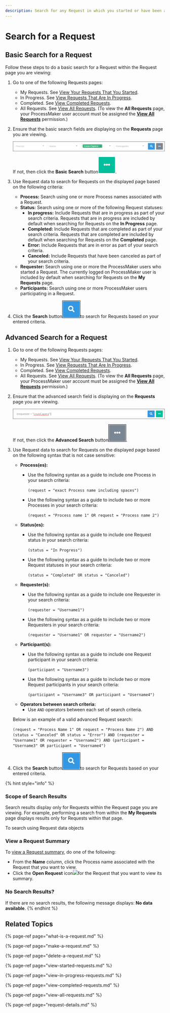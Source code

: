 ```yaml
---
description: Search for any Request in which you started or have been a participant.
---
```


# Search for a Request

## Basic Search for a Request

Follow these steps to do a basic search for a Request within the Request page you are viewing:

1. Go to one of the following Requests pages:
   * My Requests. See [View Your Requests That You Started](view-started-requests.md#view-your-requests).
   * In Progress. See [View Requests That Are In Progress](view-in-progress-requests.md#view-in-progress-requests-in-which-you-are-participating).
   * Completed. See [View Completed Requests](view-completed-requests.md#view-completed-requests-in-which-you-participated).
   * All Requests. See [View All Requests](view-all-requests.md#view-all-requests-in-your-organization). \(To view the **All Requests** page, your ProcessMaker user account must be assigned the [**View All Requests**](../../processmaker-administration/permission-descriptions-for-users-and-groups.md#requests) permission.\)
2. Ensure that the basic search fields are displaying on the **Requests** page you are viewing.  

   ![](../../.gitbook/assets/basic-request-search-requests.png)

   If not, then click the **Basic Search** button![](../../.gitbook/assets/basic-search-button.gif).

3. Use Request data to search for Requests on the displayed page based on the following criteria:
   * **Process:** Search using one or more Process names associated with a Request.
   * **Status:** Search using one or more of the following Request statuses:
     * **In progress:** Include Requests that are in progress as part of your search criteria. Requests that are in progress are included by default when searching for Requests on the **In Progress** page.
     * **Completed:** Include Requests that are completed as part of your search criteria. Requests that are completed are included by default when searching for Requests on the **Completed** page.
     * **Error:** Include Requests that are in error as part of your search criteria.
     * **Canceled:** Include Requests that have been canceled as part of your search criteria.
   * **Requester:** Search using one or more the ProcessMaker users who started a Request. The currently logged on ProcessMaker user is included by default when searching for Requests on the **My Requests** page.
   * **Participants:** Search using one or more ProcessMaker users participating in a Request.
4. Click the **Search** button![](../../.gitbook/assets/request-task-search-button.png)to search for Requests based on your entered criteria.

## Advanced Search for a Request

1. Go to one of the following Requests pages:
   * My Requests. See [View Your Requests That You Started](view-started-requests.md#view-your-requests).
   * In Progress. See [View Requests That Are In Progress](view-in-progress-requests.md#view-in-progress-requests-in-which-you-are-participating).
   * Completed. See [View Completed Requests](view-completed-requests.md#view-completed-requests-in-which-you-participated).
   * All Requests. See [View All Requests](view-all-requests.md#view-all-requests-in-your-organization). \(To view the **All Requests** page, your ProcessMaker user account must be assigned the [**View All Requests**](../../processmaker-administration/permission-descriptions-for-users-and-groups.md#requests) permission.\)
2. Ensure that the advanced search field is displaying on the **Requests** page you are viewing.  

   ![](../../.gitbook/assets/advanced-request-search-requests.png)

   If not, then click the **Advanced Search** button![](../../.gitbook/assets/advanced-search-button.png).

3. Use Request data to search for Requests on the displayed page based on the following syntax that is not case sensitive:

   * **Process\(es\):**
     * Use the following syntax as a guide to include one Process in your search criteria:

       `(request = "exact Process name including spaces")`

     * Use the following syntax as a guide to include two or more Processes in your search criteria:

       `(request = "Process name 1" OR request = "Process name 2")`
   * **Status\(es\):**
     * Use the following syntax as a guide to include one Request status in your search criteria:

       `(status = "In Progress")`

     * Use the following syntax as a guide to include two or more Request statuses in your search criteria:

       `(status = "Completed" OR status = "Canceled")`
   * **Requester\(s\):**
     * Use the following syntax as a guide to include one Requester in your search criteria:

       `(requester = "Username1")`

     * Use the following syntax as a guide to include two or more Requesters in your search criteria:

       `(requester = "Username1" OR requester = "Username2")`
   * **Participant\(s\):**
     * Use the following syntax as a guide to include one Request participant in your search criteria:

       `(participant = "Username3")`

     * Use the following syntax as a guide to include two or more Request participants in your search criteria:

       `(participant = "Username3" OR participant = "Username4")`
   * **Operators between search criteria:**
     * Use `AND` operators between each set of search criteria.

   Below is an example of a valid advanced Request search:

   `(request = "Process Name 1" OR request = "Process Name 2") AND (status = "Canceled" OR status = "Error") AND (requester = "Username1" OR requester = "Username2") AND (participant = "Username3" OR participant = "Username4")`

4. Click the **Search** button![](../../.gitbook/assets/request-task-search-button.png)to search for Requests based on your entered criteria.

{% hint style="info" %}
### Scope of Search Results <a id="search-for-a-request"></a>

Search results display only for Requests within the Request page you are viewing. For example, performing a search from within the **My Requests** page displays results only for Requests within that page.

To search using Request data objects

### View a Request Summary <a id="view-information-about-a-request"></a>

To [view a Request summary](request-details.md), do one of the following:

* From the **Name** column, click the Process name associated with the Request that you want to view.
* Click the **Open Request** icon![](https://firebasestorage.googleapis.com/v0/b/gitbook-28427.appspot.com/o/assets%2F-LJ0aNaVW1m7sNsxVJLV%2F-LVEg50XN0-PSaV6jG0a%2F-LVEzGdlTxxh1B2FNuS7%2FOpen%20Request%20Icon%20-%20Requests.png?alt=media&token=006d03ea-98dd-4227-b702-31f7e709df10)for the Request that you want to view its summary.

### No Search Results?

If there are no search results, the following message displays: **No data available**.
{% endhint %}

## Related Topics

{% page-ref page="what-is-a-request.md" %}

{% page-ref page="make-a-request.md" %}

{% page-ref page="delete-a-request.md" %}

{% page-ref page="view-started-requests.md" %}

{% page-ref page="view-in-progress-requests.md" %}

{% page-ref page="view-completed-requests.md" %}

{% page-ref page="view-all-requests.md" %}

{% page-ref page="request-details.md" %}

